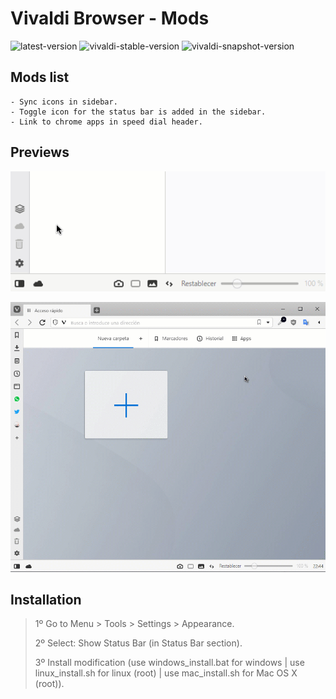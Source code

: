 # Vivaldi Browser - Mods

![latest-version](https://img.shields.io/badge/Latest%20Version-1.0.8-brightgreen.svg)
![vivaldi-stable-version](https://img.shields.io/badge/Vivaldi%20Stable%20Version-3.6.2165.40-red.svg)
![vivaldi-snapshot-version](https://img.shields.io/badge/Vivaldi%20Snapshot%20Version-3.7.2209.3-lightgrey.svg)

## Mods list

    - Sync icons in sidebar.
    - Toggle icon for the status bar is added in the sidebar.
    - Link to chrome apps in speed dial header.

## Previews

![preview 1](./preview_1.gif)

![preview 2](./preview_2.gif)

## Installation

> 1º Go to Menu > Tools > Settings > Appearance.
>
> 2º Select: Show Status Bar (in Status Bar section).
>
> 3º Install modification (use windows_install.bat for windows | use linux_install.sh for linux (root) | use mac_install.sh for Mac OS X (root)).

